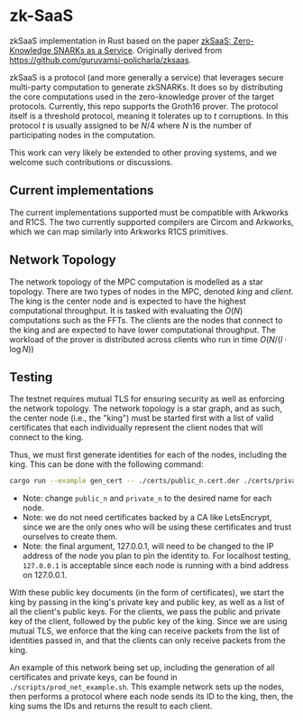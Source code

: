 # zk-SaaS
zkSaaS implementation in Rust based on the paper [zkSaaS: Zero-Knowledge SNARKs as a Service](https://eprint.iacr.org/2023/905.pdf). Originally derived from https://github.com/guruvamsi-policharla/zksaas.

zkSaaS is a protocol (and more generally a service) that leverages secure multi-party computation to generate zkSNARKs. It does so by distributing the core computations used in the zero-knowledge prover of the target protocols. Currently, this repo supports the Groth16 prover. The protocol itself is a threshold protocol, meaning it tolerates up to $t$ corruptions. In this protocol $t$ is usually assigned to be $N/4$ where $N$ is the number of participating nodes in the computation.

This work can very likely be extended to other proving systems, and we welcome such contributions or discussions.

## Current implementations
The current implementations supported must be compatible with Arkworks and R1CS. The two currently supported compilers are Circom and Arkworks, which we can map similarly into Arkworks R1CS primitives.

## Network Topology
The network topology of the MPC computation is modelled as a star topology. There are two types of nodes in the MPC, denoted _king_ and _client_. The king is the center node and is expected to have the highest computational throughput. It is tasked with evaluating the $O(N)$ computations such as the FFTs. The clients are the nodes that connect to the king and are expected to have lower computational throughput. The workload of the prover is distributed across clients who run in time $O(N/(l\cdot\log{N}))$

## Testing
The testnet requires mutual TLS for ensuring security as well as enforcing the network topology. The network topology is a star
graph, and as such, the center node (i.e., the "king") must be started first with a list of valid certificates that each individually represent
the client nodes that will connect to the king.

Thus, we must first generate identities for each of the nodes, including the king. This can be done with the following command:

```bash
cargo run --example gen_cert -- ./certs/public_n.cert.der ./certs/private_n.key.der 127.0.0.1
```

* Note: change `public_n` and `private_n` to the desired name for each node.
* Note: we do not need certificates backed by a CA like LetsEncrypt, since we are the only ones who will be using these certificates and trust ourselves to create them.
* Note: the final argument, 127.0.0.1, will need to be changed to the IP address of the node you plan to pin the identity to. For localhost testing, `127.0.0.1` is acceptable since each node is running with a bind address on 127.0.0.1.

With these public key documents (in the form of certificates), we start the king by passing in the king's private key and public key, as well as a list of all the client's public keys.
For the clients, we pass the public and private key of the client, followed by the public key of the king.
Since we are using mutual TLS, we enforce that the king can receive packets from the list of identities passed in, and that the clients can only receive packets from the king.

An example of this network being set up, including the generation of all certificates and private keys,
can be found in `./scripts/prod_net_example.sh`. This example network sets up the nodes, then performs a
protocol where each node sends its ID to the king, then, the king sums the IDs and returns the result to
each client.
